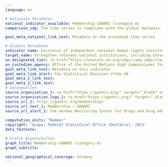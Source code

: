 ```yaml
---
language: en    

# Nationale Metadaten    
national_indicator_available: Membership GANHRI (category A)    
comparison_sdg: The time series is compliant with the global metadata.    

goal_meta_national_link_text: Metadata on the presented time series    

# Globale Metadaten    
indicator_name: Existence of independent national human rights institutions in compliance with the Paris Principles    
target_name: Strengthen relevant national institutions, including through international cooperation, for building capacity at all levels, in particular in developing countries, to prevent violence and combat terrorism and crime    
un_designated_tier: <a href="https://unstats.un.org/sdgs/iaeg-sdgs/tier-classification/" title="Click here for more information on the UN tier classification." target="_blank" onclick="return confirm_alert('the United Nations Statistics Division','En')>Tier I</a>    
un_custodian_agency: Office of the United Nations High Commissioner for Human Rights (OHCHR)    
goal_meta_link_text: Metadata on this indicator    
goal_meta_link_alert: the Statistical Devision ofthe UN    
goal_meta_2_link_text:     
goal_meta_3_link_text:         
# Datenquellen
source_organisation_1: <a href="https://ganhri.org/" target="_blank" onclick="return confirm_alert('the German Monitoring Center for Drugs and Drug Addiction');"> Global Alliance of National Human Rights Institutions (GANHRI) </a>
source_organisation_logo_1: <a href="https://ganhri.org/" target="_blank" onclick="return confirm_alert('the German Monitoring Center for Drugs and Drug Addiction');"><img src="https://g205sdgs.github.io/sdg-indicators/public/OrgImgEn/ganhri.png" alt="Logo ganhri" style="height:60px; width:148px"/></a>
source_url_1: https://ganhri.org/membership/
source_url_text_1: Membership – GANHRI
source_url_alert_1: the German Monitoring Center for Drugs and Drug Addiction
    
computation_units: "Number"    
copyright: '&copy; Federal Statistical Office (Destatis), 2023'    
data_footnote:     

# Grafik Eigenschaften    
graph_title: Membership GANHRI (category A)
graph_subtitle:     

national_geographical_coverage: Germany    
---
```


<span></span>
